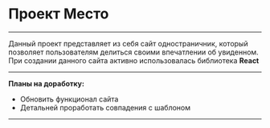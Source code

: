 # Проект Место
------
Данный проект представляет из себя сайт одностраничник, который позволяет пользователям делиться своими впечатлении об увиденном. При создании данного сайта активно использовалась библиотека __React__

------
__Планы на доработку:__
* Обновить функционал сайта
* Детальней проработать совпадения с шаблоном

------